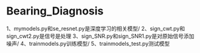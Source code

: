 # Bearing_Diagnosis
1、mymodels.py和se_resnet.py是深度学习的相关模型/
2、sign_cwt.py和sign_cwt2.py是信号是处理
3、sign_SNR.py和sign_SNR1.py是对原始信号添加噪声/
4、trainmodels.py训练模型/
5、trainmodels_test.py测试模型
